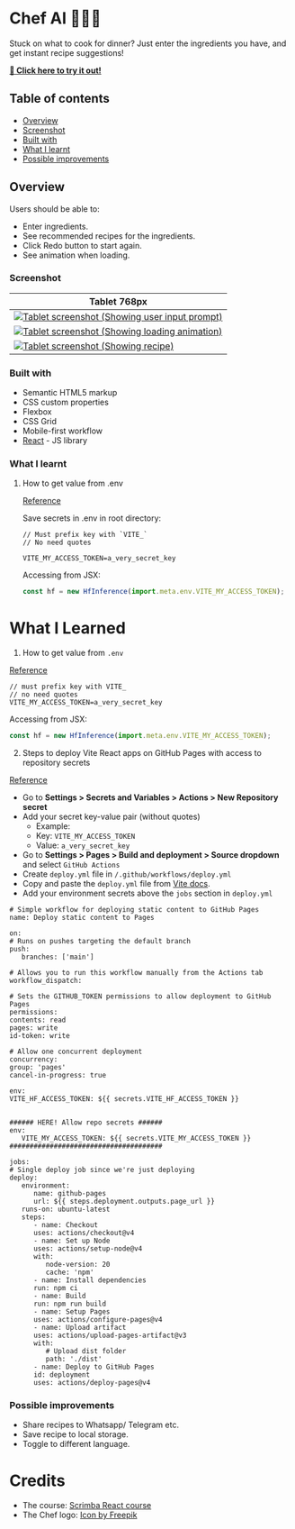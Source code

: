# Chef AI 🤖🧑‍🍳

Stuck on what to cook for dinner? Just enter the ingredients you have, and get instant recipe suggestions!

<strong><a href="https://sarahhannes.github.io/chef-ai/"> 🍳 Click here to try it out!</a></strong>

## Table of contents

- [Overview](#overview)
- [Screenshot](#screenshot)
- [Built with](#built-with)
- [What I learnt](#what-i-learnt)
- [Possible improvements](#possible-improvements)

## Overview

Users should be able to:
- Enter ingredients.
- See recommended recipes for the ingredients.
- Click Redo button to start again.
- See animation when loading.

### Screenshot

|Tablet 768px|
| ---------------------------------------------- |
|     <a href="screenshots/Tablet768-1-prompt.png">![Tablet screenshot (Showing user input prompt)](screenshots/Tablet768-1-prompt.png)</a>   |
|     <a href="screenshots/Tablet768-2-loading.png">![Tablet screenshot (Showing loading animation)](screenshots/Tablet768-2-loading.png)</a> |
|     <a href="screenshots/Tablet768-3-recipe.png">![Tablet screenshot (Showing recipe)](screenshots/Tablet768-3-recipe.png)</a>   |


### Built with

- Semantic HTML5 markup
- CSS custom properties
- Flexbox
- CSS Grid
- Mobile-first workflow
- [React](https://reactjs.org/) - JS library

### What I learnt
1. How to get value from .env

   [Reference](https://stackoverflow.com/a/74683249)

    Save secrets in .env in root directory:
   ```.env
   // Must prefix key with `VITE_`
   // No need quotes

   VITE_MY_ACCESS_TOKEN=a_very_secret_key
   ```

   Accessing from JSX:
   ```jsx
   const hf = new HfInference(import.meta.env.VITE_MY_ACCESS_TOKEN);
   ```


# What I Learned

1. How to get value from `.env`

[Reference](https://stackoverflow.com/a/74683249)

```.env
// must prefix key with VITE_
// no need quotes
VITE_MY_ACCESS_TOKEN=a_very_secret_key
```

Accessing from JSX:
```jsx
const hf = new HfInference(import.meta.env.VITE_MY_ACCESS_TOKEN);
```

2. Steps to deploy Vite React apps on GitHub Pages with access to repository secrets

[Reference](https://dev.to/dwtoledo/deploying-a-vite-app-on-github-pages-using-github-actions-with-github-secrets-1hn0)

   - Go to **Settings > Secrets and Variables > Actions > New Repository secret**
   - Add your secret key-value pair (without quotes)
      - Example:
      - Key: `VITE_MY_ACCESS_TOKEN`
      - Value: `a_very_secret_key`
   - Go to **Settings > Pages > Build and deployment > Source dropdown** and select `GitHub Actions`
   - Create `deploy.yml` file in `/.github/workflows/deploy.yml`
   - Copy and paste the `deploy.yml` file from [Vite docs](https://vite.dev/guide/static-deploy#github-pages).
   - Add your environment secrets above the `jobs` section in `deploy.yml`
   ```
   # Simple workflow for deploying static content to GitHub Pages
   name: Deploy static content to Pages

   on:
   # Runs on pushes targeting the default branch
   push:
      branches: ['main']

   # Allows you to run this workflow manually from the Actions tab
   workflow_dispatch:

   # Sets the GITHUB_TOKEN permissions to allow deployment to GitHub Pages
   permissions:
   contents: read
   pages: write
   id-token: write

   # Allow one concurrent deployment
   concurrency:
   group: 'pages'
   cancel-in-progress: true

   env:
   VITE_HF_ACCESS_TOKEN: ${{ secrets.VITE_HF_ACCESS_TOKEN }}

   
   ###### HERE! Allow repo secrets ######
   env:
      VITE_MY_ACCESS_TOKEN: ${{ secrets.VITE_MY_ACCESS_TOKEN }}
   ######################################

   jobs:
   # Single deploy job since we're just deploying
   deploy:
      environment:
         name: github-pages
         url: ${{ steps.deployment.outputs.page_url }}
      runs-on: ubuntu-latest
      steps:
         - name: Checkout
         uses: actions/checkout@v4
         - name: Set up Node
         uses: actions/setup-node@v4
         with:
            node-version: 20
            cache: 'npm'
         - name: Install dependencies
         run: npm ci
         - name: Build
         run: npm run build
         - name: Setup Pages
         uses: actions/configure-pages@v4
         - name: Upload artifact
         uses: actions/upload-pages-artifact@v3
         with:
            # Upload dist folder
            path: './dist'
         - name: Deploy to GitHub Pages
         id: deployment
         uses: actions/deploy-pages@v4

   ```


### Possible improvements
- Share recipes to Whatsapp/ Telegram etc.
- Save recipe to local storage.
- Toggle to different language.




# Credits
- The course: <a href="https://scrimba.com/learn-react-c0e">Scrimba React course</a>
- The Chef logo: <a href="https://www.freepik.com/icons/chef">Icon by Freepik</a>